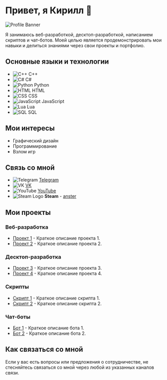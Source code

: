 # Привет, я Кирилл 👋

![Profile Banner](https://placekitten.com/1000/300) <!-- Замени ссылку на свою фотографию -->

Я занимаюсь веб-разработкой, десктоп-разработкой, написанием скриптов и чат-ботов. Моей целью является продемонстрировать мои навыки и делиться знаниями через свои проекты и портфолио.

## Основные языки и технологии

- ![C++](https://img.shields.io/badge/-C++-00599C?style=flat-square&logo=c%2B%2B&logoColor=white) C++
- ![C#](https://img.shields.io/badge/-C%23-239120?style=flat-square&logo=c-sharp&logoColor=white) C#
- ![Python](https://img.shields.io/badge/-Python-3776AB?style=flat-square&logo=python&logoColor=white) Python
- ![HTML](https://img.shields.io/badge/-HTML-E34F26?style=flat-square&logo=html5&logoColor=white) HTML
- ![CSS](https://img.shields.io/badge/-CSS-1572B6?style=flat-square&logo=css3&logoColor=white) CSS
- ![JavaScript](https://img.shields.io/badge/-JavaScript-F7DF1E?style=flat-square&logo=javascript&logoColor=black) JavaScript
- ![Lua](https://img.shields.io/badge/-Lua-2C2D72?style=flat-square&logo=lua&logoColor=white) Lua
- ![SQL](https://img.shields.io/badge/-SQL-4479A1?style=flat-square&logo=postgresql&logoColor=white) SQL

## Мои интересы

- Графический дизайн
- Программирование
- Взлом игр

## Связь со мной

- ![Telegram](https://img.shields.io/badge/-Telegram-2CA5E0?style=flat-square&logo=telegram&logoColor=white) [Telegram](https://t.me/your_telegram_username)
- ![VK](https://img.shields.io/badge/-VK-0088CC?style=flat-square&logo=vk&logoColor=white) [VK](https://vk.com/your_vk_username)
- ![YouTube](https://img.shields.io/badge/-YouTube-FF0000?style=flat-square&logo=youtube&logoColor=white) [YouTube](https://www.youtube.com/your_channel)
- ![Steam Logo](https://i.imgur.com/2XgiDt5.png) __Steam__ - [anster](https://steamcommunity.com/id/edgesubtle/)

## Мои проекты

### Веб-разработка
- [Проект 1](https://github.com/your_username/project1) - Краткое описание проекта 1.
- [Проект 2](https://github.com/your_username/project2) - Краткое описание проекта 2.

### Десктоп-разработка
- [Проект 3](https://github.com/your_username/project3) - Краткое описание проекта 3.
- [Проект 4](https://github.com/your_username/project4) - Краткое описание проекта 4.

### Скрипты
- [Скрипт 1](https://github.com/your_username/script1) - Краткое описание скрипта 1.
- [Скрипт 2](https://github.com/your_username/script2) - Краткое описание скрипта 2.

### Чат-боты
- [Бот 1](https://github.com/your_username/bot1) - Краткое описание бота 1.
- [Бот 2](https://github.com/your_username/bot2) - Краткое описание бота 2.

## Как связаться со мной

Если у вас есть вопросы или предложения о сотрудничестве, не стесняйтесь связаться со мной через любой из указанных каналов связи.

